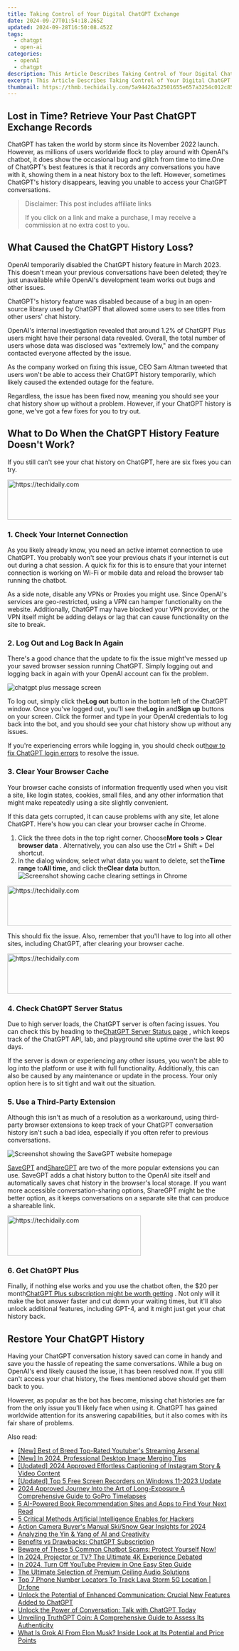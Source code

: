 ```yaml
---
title: Taking Control of Your Digital ChatGPT Exchange
date: 2024-09-27T01:54:18.265Z
updated: 2024-09-28T16:50:08.452Z
tags:
  - chatgpt
  - open-ai
categories:
  - openAI
  - chatgpt
description: This Article Describes Taking Control of Your Digital ChatGPT Exchange
excerpt: This Article Describes Taking Control of Your Digital ChatGPT Exchange
thumbnail: https://thmb.techidaily.com/5a94426a32501655e657a3254c012c85eb00e68b90f4fb83cdfc375f3ce534ef.jpg
---
```


## Lost in Time? Retrieve Your Past ChatGPT Exchange Records

 ChatGPT has taken the world by storm since its November 2022 launch. However, as millions of users worldwide flock to play around with OpenAI's chatbot, it does show the occasional bug and glitch from time to time.One of ChatGPT's best features is that it records any conversations you have with it, showing them in a neat history box to the left. However, sometimes ChatGPT's history disappears, leaving you unable to access your ChatGPT conversations.

>  Disclaimer: This post includes affiliate links
>
>  If you click on a link and make a purchase, I may receive a commission at no extra cost to you.
>

## What Caused the ChatGPT History Loss?

 OpenAI temporarily disabled the ChatGPT history feature in March 2023\. This doesn't mean your previous conversations have been deleted; they're just unavailable while OpenAI's development team works out bugs and other issues.

 ChatGPT's history feature was disabled because of a bug in an open-source library used by ChatGPT that allowed some users to see titles from other users' chat history.

 OpenAI's internal investigation revealed that around 1.2% of ChatGPT Plus users might have their personal data revealed. Overall, the total number of users whose data was disclosed was "extremely low," and the company contacted everyone affected by the issue.

 As the company worked on fixing this issue, CEO Sam Altman tweeted that users won't be able to access their ChatGPT history temporarily, which likely caused the extended outage for the feature.

 Regardless, the issue has been fixed now, meaning you should see your chat history show up without a problem. However, if your ChatGPT history is gone, we've got a few fixes for you to try out.

## What to Do When the ChatGPT History Feature Doesn't Work?

 If you still can't see your chat history on ChatGPT, here are six fixes you can try.

<!-- affiliate ads begin -->
<a href="https://ephamedtechinc.pxf.io/c/5597632/2130530/26400" target="_top" id="2130530">
  <img src="//a.impactradius-go.com/display-ad/26400-2130530" border="0" alt="https://techidaily.com" width="728" height="90"/>
</a>
<img height="0" width="0" src="https://ephamedtechinc.pxf.io/i/5597632/2130530/26400" style="position:absolute;visibility:hidden;" border="0" />
<!-- affiliate ads end -->

### 1\. Check Your Internet Connection

 As you likely already know, you need an active internet connection to use ChatGPT. You probably won't see your previous chats if your internet is cut out during a chat session. A quick fix for this is to ensure that your internet connection is working on Wi-Fi or mobile data and reload the browser tab running the chatbot.

 As a side note, disable any VPNs or Proxies you might use. Since OpenAI's services are geo-restricted, using a VPN can hamper functionality on the website. Additionally, ChatGPT may have blocked your VPN provider, or the VPN itself might be adding delays or lag that can cause functionality on the site to break.

### 2\. Log Out and Log Back In Again

 There's a good chance that the update to fix the issue might've messed up your saved browser session running ChatGPT. Simply logging out and logging back in again with your OpenAI account can fix the problem.

![chatgpt plus message screen](https://static1.makeuseofimages.com/wordpress/wp-content/uploads/2023/04/chatgpt-plus-message-screen.jpg)

 To log out, simply click the**Log out** button in the bottom left of the ChatGPT window. Once you've logged out, you'll see the**Log in** and**Sign up** buttons on your screen. Click the former and type in your OpenAI credentials to log back into the bot, and you should see your chat history show up without any issues.

 If you're experiencing errors while logging in, you should check out[how to fix ChatGPT login errors](https://www.makeuseof.com/how-fix-chatgpt-login-error/) to resolve the issue.

### 3\. Clear Your Browser Cache

 Your browser cache consists of information frequently used when you visit a site, like login states, cookies, small files, and any other information that might make repeatedly using a site slightly convenient.

 If this data gets corrupted, it can cause problems with any site, let alone ChatGPT. Here's how you can clear your browser cache in Chrome.

1. Click the three dots in the top right corner. Choose**More tools > Clear browser data** . Alternatively, you can also use the Ctrl + Shift + Del shortcut.
2. In the dialog window, select what data you want to delete, set the**Time range** to**All time,** and click the**Clear data** button.  
![Screenshot showing cache clearing settings in Chrome](https://static1.makeuseofimages.com/wordpress/wp-content/uploads/2023/04/chrome-clear-cache-2.jpg)

<!-- affiliate ads begin -->
<a href="https://unicoeye.pxf.io/c/5597632/2134234/18498" target="_top" id="2134234">
  <img src="//a.impactradius-go.com/display-ad/18498-2134234" border="0" alt="https://techidaily.com" width="728" height="90"/>
</a>
<img height="0" width="0" src="https://unicoeye.pxf.io/i/5597632/2134234/18498" style="position:absolute;visibility:hidden;" border="0" />
<!-- affiliate ads end -->

 This should fix the issue. Also, remember that you'll have to log into all other sites, including ChatGPT, after clearing your browser cache.

<!-- affiliate ads begin -->
<a href="https://aligracehair.sjv.io/c/5597632/1902309/19272" target="_top" id="1902309">
  <img src="//a.impactradius-go.com/display-ad/19272-1902309" border="0" alt="https://techidaily.com" width="728" height="90"/>
</a>
<img height="0" width="0" src="https://aligracehair.sjv.io/i/5597632/1902309/19272" style="position:absolute;visibility:hidden;" border="0" />
<!-- affiliate ads end -->

### 4\. Check ChatGPT Server Status

 Due to high server loads, the ChatGPT server is often facing issues. You can check this by heading to the[ChatGPT Server Status page](https://status.openai.com/) , which keeps track of the ChatGPT API, lab, and playground site uptime over the last 90 days.

 If the server is down or experiencing any other issues, you won't be able to log into the platform or use it with full functionality. Additionally, this can also be caused by any maintenance or update in the process. Your only option here is to sit tight and wait out the situation.

### 5\. Use a Third-Party Extension

 Although this isn't as much of a resolution as a workaround, using third-party browser extensions to keep track of your ChatGPT conversation history isn't such a bad idea, especially if you often refer to previous conversations.

![Screenshot showing the SaveGPT website homepage](https://static1.makeuseofimages.com/wordpress/wp-content/uploads/2023/04/savegpt-extension.jpg)

[SaveGPT](https://savegpt.com/) and[ShareGPT](https://chrome.google.com/webstore/detail/sharegpt-share-your-chatg/daiacboceoaocpibfodeljbdfacokfjb) are two of the more popular extensions you can use. SaveGPT adds a chat history button to the OpenAI site itself and automatically saves chat history in the browser's local storage. If you want more accessible conversation-sharing options, ShareGPT might be the better option, as it keeps conversations on a separate site that can produce a shareable link.

<!-- affiliate ads begin -->
<a href="https://aligracehair.sjv.io/c/5597632/1868495/19272" target="_top" id="1868495">
  <img src="//a.impactradius-go.com/display-ad/19272-1868495" border="0" alt="https://techidaily.com" width="300" height="90"/>
</a>
<img height="0" width="0" src="https://aligracehair.sjv.io/i/5597632/1868495/19272" style="position:absolute;visibility:hidden;" border="0" />
<!-- affiliate ads end -->

### 6\. Get ChatGPT Plus

 Finally, if nothing else works and you use the chatbot often, the $20 per month[ChatGPT Plus subscription might be worth getting](https://www.makeuseof.com/chatgpt-plus-subscription-worth-it/) . Not only will it make the bot answer faster and cut down your waiting times, but it'll also unlock additional features, including GPT-4, and it might just get your chat history back.

## Restore Your ChatGPT History

 Having your ChatGPT conversation history saved can come in handy and save you the hassle of repeating the same conversations. While a bug on OpenAI's end likely caused the issue, it has been resolved now. If you still can't access your chat history, the fixes mentioned above should get them back to you.

 However, as popular as the bot has become, missing chat histories are far from the only issue you'll likely face when using it. ChatGPT has gained worldwide attention for its answering capabilities, but it also comes with its fair share of problems.

<ins class="adsbygoogle"
     style="display:block"
     data-ad-format="autorelaxed"
     data-ad-client="ca-pub-7571918770474297"
     data-ad-slot="1223367746"></ins>

<ins class="adsbygoogle"
     style="display:block"
     data-ad-client="ca-pub-7571918770474297"
     data-ad-slot="8358498916"
     data-ad-format="auto"
     data-full-width-responsive="true"></ins>

<span class="atpl-alsoreadstyle">Also read:</span>
<div><ul>
<li><a href="https://youtube-videos.techidaily.com/new-best-of-breed-top-rated-youtubers-streaming-arsenal/"><u>[New] Best of Breed Top-Rated Youtuber's Streaming Arsenal</u></a></li>
<li><a href="https://fox-direct.techidaily.com/new-in-2024-professional-desktop-image-merging-tips/"><u>[New] In 2024, Professional Desktop Image Merging Tips</u></a></li>
<li><a href="https://instagram-videos.techidaily.com/updated-2024-approved-effortless-captioning-of-instagram-story-and-video-content/"><u>[Updated] 2024 Approved Effortless Captioning of Instagram Story & Video Content</u></a></li>
<li><a href="https://some-skills.techidaily.com/updated-top-5-free-screen-recorders-on-windows-11-2023-update/"><u>[Updated] Top 5 Free Screen Recorders on Windows 11-2023 Update</u></a></li>
<li><a href="https://extra-approaches.techidaily.com/2024-approved-journey-into-the-art-of-long-exposure-a-comprehensive-guide-to-gopro-timelapses/"><u>2024 Approved Journey Into the Art of Long-Exposure A Comprehensive Guide to GoPro Timelapses</u></a></li>
<li><a href="https://tech-hub.techidaily.com/5-ai-powered-book-recommendation-sites-and-apps-to-find-your-next-read/"><u>5 AI-Powered Book Recommendation Sites and Apps to Find Your Next Read</u></a></li>
<li><a href="https://tech-hub.techidaily.com/5-critical-methods-artificial-intelligence-enables-for-hackers/"><u>5 Critical Methods Artificial Intelligence Enables for Hackers</u></a></li>
<li><a href="https://fox-access.techidaily.com/action-camera-buyers-manual-skisnow-gear-insights-for-2024/"><u>Action Camera Buyer's Manual Ski/Snow Gear Insights for 2024</u></a></li>
<li><a href="https://tech-hub.techidaily.com/analyzing-the-yin-and-yang-of-ai-and-creativity/"><u>Analyzing the Yin & Yang of AI and Creativity</u></a></li>
<li><a href="https://tech-hub.techidaily.com/benefits-vs-drawbacks-chatgpt-subscription/"><u>Benefits vs Drawbacks: ChatGPT Subscription</u></a></li>
<li><a href="https://tech-hub.techidaily.com/beware-of-these-5-common-chatbot-scams-protect-yourself-now/"><u>Beware of These 5 Common Chatbot Scams: Protect Yourself Now!</u></a></li>
<li><a href="https://extra-guidance.techidaily.com/in-2024-projector-or-tv-the-ultimate-4k-experience-debated/"><u>In 2024, Projector or TV? The Ultimate 4K Experience Debated</u></a></li>
<li><a href="https://some-skills.techidaily.com/in-2024-turn-off-youtube-preview-in-one-easy-step-guide/"><u>In 2024, Turn Off YouTube Preview in One Easy Step Guide</u></a></li>
<li><a href="https://techno-recovery.techidaily.com/the-ultimate-selection-of-premium-ceiling-audio-solutions/"><u>The Ultimate Selection of Premium Ceiling Audio Solutions</u></a></li>
<li><a href="https://android-location-track.techidaily.com/top-7-phone-number-locators-to-track-lava-storm-5g-location-drfone-by-drfone-virtual-android/"><u>Top 7 Phone Number Locators To Track Lava Storm 5G Location | Dr.fone</u></a></li>
<li><a href="https://tech-hub.techidaily.com/unlock-the-potential-of-enhanced-communication-crucial-new-features-added-to-chatgpt/"><u>Unlock the Potential of Enhanced Communication: Crucial New Features Added to ChatGPT</u></a></li>
<li><a href="https://tech-hub.techidaily.com/unlock-the-power-of-conversation-talk-with-chatgpt-today/"><u>Unlock the Power of Conversation: Talk with ChatGPT Today</u></a></li>
<li><a href="https://tech-hub.techidaily.com/unveiling-truthgpt-coin-a-comprehensive-guide-to-assess-its-authenticity/"><u>Unveiling TruthGPT Coin: A Comprehensive Guide to Assess Its Authenticity</u></a></li>
<li><a href="https://tech-hub.techidaily.com/what-is-grok-ai-from-elon-musk-inside-look-at-its-potential-and-price-points/"><u>What Is Grok AI From Elon Musk? Inside Look at Its Potential and Price Points</u></a></li>
</ul></div>

